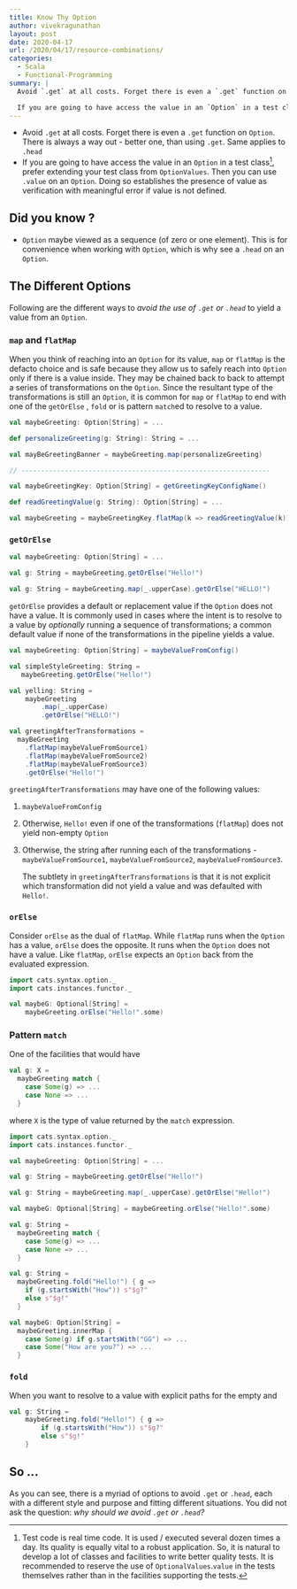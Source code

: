 ```yaml
---
title: Know Thy Option
author: vivekragunathan
layout: post
date: 2020-04-17
url: /2020/04/17/resource-combinations/
categories:
  - Scala
  - Functional-Programming
summary: |
  Avoid `.get` at all costs. Forget there is even a `.get` function on `Option`. There is always a way out - better one, than using `.get`. Same applies to `.head`

  If you are going to have access the value in an `Option` in a test class, prefer extending your test class from `OptionValues`. Then you can use `.value` on an `Option`. Doing so establishes the presence of value as verification with meaningful error if value is not defined.
---
```


- Avoid `.get` at all costs. Forget there is even a `.get` function on `Option`. There is always a way out - better one, than using `.get`. Same applies to `.head`
- If you are going to have access the value in an `Option` in a test class[^1], prefer extending your test class from `OptionValues`. Then you can use `.value` on an `Option`. Doing so establishes the presence of value as verification with meaningful error if value is not defined.

<!-- more -->


## Did you know ?

- `Option` maybe viewed as a sequence (of zero or one element). This is for convenience when working with `Option`, which is why see a `.head` on an `Option`.

## The Different Options

Following are the different ways to _avoid the use of `.get` or `.head`_ to yield a value from an `Option`.

### **`map` and `flatMap`**

When you think of reaching into an `Option` for its value, `map` or `flatMap` is the defacto choice and is safe because they allow us to safely reach into `Option` only if there is a value inside. They may be chained back to back to attempt a series of transformations on the `Option`. Since the resultant type of the  transformations is still an `Option`, it is common for `map` or `flatMap` to end with one of the `getOrElse` , `fold` or is pattern `match`ed to resolve to a value.

```scala
val maybeGreeting: Option[String] = ...

def personalizeGreeting(g: String): String = ...

val mayBeGreetingBanner = maybeGreeting.map(personalizeGreeting)

// ---------------------------------------------------------------

val maybeGreetingKey: Option[String] = getGreetingKeyConfigName()

def readGreetingValue(g: String): Option[String] = ...

val maybeGreeting = maybeGreetingKey.flatMap(k => readGreetingValue(k))
```

### **`getOrElse`**

```scala
val maybeGreeting: Option[String] = ...

val g: String = maybeGreeting.getOrElse("Hello!")

val g: String = maybeGreeting.map(_.upperCase).getOrElse("HELLO!")
```

`getOrElse` provides a default or replacement value if the `Option` does not have a value. It is commonly used in cases where the intent is to resolve to a value by *optionally* running a sequence of transformations; a common default value if none of the transformations in the pipeline yields a value.

```scala
val maybeGreeting: Option[String] = maybeValueFromConfig()

val simpleStyleGreeting: String =
   maybeGreeting.getOrElse("Hello!")

val yelling: String = 
	maybeGreeting
		.map(_.upperCase)
		.getOrElse("HELLO!")

val greetingAfterTransformations =
  mayBeGreeting
    .flatMap(maybeValueFromSource1)
    .flatMap(maybeValueFromSource2)
    .flatMap(maybeValueFromSource3)
    .getOrElse("Hello!")
```

`greetingAfterTransformations` may have one of the following values:

1. `maybeValueFromConfig`
2. Otherwise, `Hello!` even if one of the transformations (`flatMap`) does not yield non-empty `Option`
3. Otherwise, the string after running each of the transformations - `maybeValueFromSource1`, `maybeValueFromSource2`, `maybeValueFromSource3`.

   The subtlety in `greetingAfterTransformations` is that it is not explicit which transformation did not yield a value and was defaulted with `Hello!`.

### **`orElse`**

Consider `orElse` as the dual of `flatMap`. While `flatMap` runs when the `Option` has a value, `orElse` does the opposite. It runs when the `Option` does not have a value. Like `flatMap`, `orElse` expects an `Option` back from the evaluated expression.

```scala
import cats.syntax.option._
import cats.instances.functor._

val maybeG: Optional[String] =
	maybeGreeting.orElse("Hello!".some)
```

### **Pattern `match`**

One of the facilities that would have 

```scala
val g: X =
  maybeGreeting match {
    case Some(g) => ...
    case None => ...
  }
```

where `X` is the type of value returned by the `match` expression.


```scala
import cats.syntax.option._
import cats.instances.functor._

val maybeGreeting: Option[String] = ...

val g: String = maybeGreeting.getOrElse("Hello!")

val g: String = maybeGreeting.map(_.upperCase).getOrElse("Hello!")

val maybeG: Optional[String] = maybeGreeting.orElse("Hello!".some)

val g: String =
  maybeGreeting match {
    case Some(g) => ...
    case None => ...
  }

val g: String =
  maybeGreeting.fold("Hello!") { g =>
	if (g.startsWith("How")) s"$g?"
	else s"$g!"
  }

val maybeG: Option[String] =
  maybeGreeting.innerMap {
    case Some(g) if g.startsWith("GG") => ...
    case Some("How are you?") => ...
  }
```

### **`fold`**

When you want to resolve to a value with explicit paths for the empty and 

```scala
val g: String =
	maybeGreeting.fold("Hello!") { g =>
		if (g.startsWith("How")) s"$g?"
		else s"$g!"
	}
```

## So ...

As you can see, there is a myriad of options to avoid `.get` or `.head`, each with a different style and purpose and fitting different situations. You did not ask the question: _why should we avoid `.get` or `.head`?_

[^1]: Test code is real time code. It is used / executed several dozen times a day. Its quality is equally vital to a robust application. So, it is natural to develop a lot of classes and facilities to write better quality tests. It is recommended to reserve the use of `OptionalValues`.`value` in the tests themselves rather than in the facilities supporting the tests.